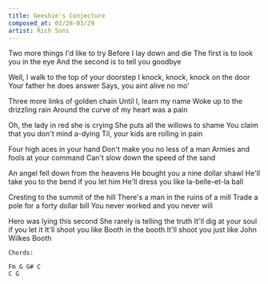 ```yaml
---
title: Geeshie's Conjecture
composed_at: 03/28-03/29
artist: Rich Soni
---
```


Two more things I'd like to try
Before I lay down and die
The first is to look you in the eye
And the second is to tell you goodbye

Well, I walk to the top of your doorstep
I knock, knock, knock on the door
Your father he does answer
Says, you aint alive no mo'

Three more links of golden chain
Until I, learn my name
Woke up to the drizzling rain
Around the curve of my heart was a pain

Oh, the lady in red she is crying
She puts all the willows to shame
You claim that you don't mind a-dying
Til, your kids are rolling in pain

Four high aces in your hand
Don't make you no less of a man
Armies and fools at your command
Can't slow down the speed of the sand

An angel fell down from the heavens
He bought you a nine dollar shawl
He'll take you to the bend if you let him
He'll dress you like la-belle-et-la ball

Cresting to the summit of the hill
There's a man in the ruins of a mill
Trade a pole for a forty dollar bill
You never worked and you never will

Hero was lying this second
She rarely is telling the truth
It'll dig at your soul if you let it
It'll shoot you like Booth in the booth
It'll shoot you just like John Wilkes Booth

```
Chords:

Fm G G# C
C G
```
